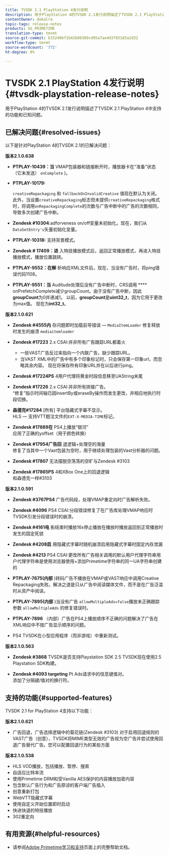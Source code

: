 ```yaml
---
title: TVSDK 2.1 PlayStation 4发行说明
description: 用于PlayStation 4的TVSDK 2.1发行说明描述了TVSDK 2.1 PlayStation 4中支持的功能和已知问题。
contentOwner: dekalra
topic-tags: release-notes
products: SG_PRIMETIME
translation-type: tm+mt
source-git-commit: b33240bf1b42b80389cd95a7ae4d3f85185a2d32
workflow-type: tm+mt
source-wordcount: '772'
ht-degree: 0%

---
```



# TVSDK 2.1 PlayStation 4发行说明{#tvsdk-playstation-release-notes}

用于PlayStation 4的TVSDK 2.1发行说明描述了TVSDK 2.1 PlayStation 4中支持的功能和已知问题。

## 已解决问题{#resolved-issues}

以下是针对PlayStation 4的TVSDK 2.1的已解决问题：

**版本2.1.0.638**

* **PTPLAY-10439：当**
VMAP包装器和链接断开时，播放器卡在“准备”状态（它未发送） 
`onComplete` )。

* **PTPLAY-10179:**

   `creativeRepackaging` 和 `fallbackOnInvalidCreative` 值现在默认为关闭。此外，当设置`creativeRepackaging`标志但未提供`creativeRepackaging`格式时，将调用`onRepackagingComplete`的次数与广告中断中的广告的次数相同，导致多次创建广告中断。

* **Zendesk #10304**:adforveness on/off变量未初始化。现在，我们从`DataSetEntry's`矢量初始化变量。

* **PTPLAY-10318:**
支持背景模式。
* **Zendesk # 17409：进**
入特技播放模式后，返回正常播放模式，再进入特技播放模式，播放位置跳转。
* **PTPLAY-9552：在解**
析响应XML文件后，现在，当没有广告时，将ping错误代码1108。
* **PTPLAY-9551：当**
Auditude处理后没有广告中断时，CRS调用 
**** onPrefetchComplete减少groupCount。由于没有广告中断，因此&#x200B;**groupCount**&#x200B;为0并递减1。 以前，**groupCount**&#x200B;是&#x200B;**uint32_t**，因为它用于更改为max值。 现在为&#x200B;**int32_t**。

**版本2.1.0.621**

* **Zendesk #4555内**
存问题即时加载前导错误 — 
`MediaItemLoader` 修复释放时发生的崩溃  `mediaitemloader`

* **Zendesk #17223**
2.x CSAI:并非所有广告跟踪URL都着火
   * 一些VAST广告反过来指向一个内联广告，缺少跟踪URL。
   * 当VAST XML中的广告中有多个印象标记时，只会保存第一印象url，而忽略其余内容。 现在将保存所有印象URL并在以后进行ping。
* **Zendesk #17224PS**
4用户代理将黄金时段信息移至UAString末尾
* **Zendesk #17226**
2.x CSAI:并非所有拼接广告。
\
   “修复”指示时间轴已因insertBy或eraseBy操作而发生更改，并相应地执行时段切换。

* **森德克#17284**
   [所有] 平台隐藏式字幕不显示。\
   HLS — 支持VTT题注文件的`EXT-X-MEDIA-TIME`标记。

* **Zendesk #17889在**
PS4上播放“银河”
\
   应用了正确的yoffset（用于颜色转换）

* **Zendesk #17954广告回**
退逻辑+处理空的海量
\
   修复了当其中一个Vast包装为空时，用于继续处理包装的Vast分析器的问题。

* **Zendesk #17807**
无法摆脱空荡荡的空旷与Zendesk #3103

* **Zendesk #17865PS**
4和XBox One上的回退逻辑
\
   和森德克一样#3103

**版本2.1.0.591**

* **Zendesk #3767PS4**
广告代码段，处理VMAP重定向时广告解析失败。
* **Zendesk #4096**
PS4 CSAI:分段错误修复了在广告库处理VMAP响应时TVSDK引发分段错误时的崩溃。

* **Zendesk #4161电**
影结束时播放16x停止播放在播放时播放返回到正常播放时发生的固定死锁

* **Zendesk #4208启**
用隐藏式字幕时随机崩溃启用隐藏式字幕时固定内存泄漏

* **Zendesk #4213**
PS4 CSAI:更改所有广告相关调用的默认用户代理字符串用户代理字符串是使用浏览器使用+添加Primetime字符串的同一UA字符串创建的

* **PTPLAY-7675(内部** )转码广告不播放在VMAP或VAST响应中调用Creative Repackaging失败。解决之道是只从广告中阅读媒体文件，而不是在广告泛滥时从资产中阅读。

* **PTPLAY-7895(内部** )当没有广告 `allowMultipleAds=false`播放未正确跟踪参数 `allowMultipleAds` 的修复错误时。

* **PTPLAY-7896** （内部）广告在PS4上播放顺序不正确的问题解决了广告在XML响应中不按广告显示顺序的问题。

* PS4 TVSDK在小型应用程序（而非游戏）中重新测试。

**版本2.1.0.563**

* **Zendesk #3868**
TVSDK是否支持Playstation SDK 2.5 TVSDK现在使用2.5 Playstation SDK构建。

* **Zendesk #4093 targeting**
Pt Ads请求中的信息键值对。
\
   添加了分隔键/值对的换行符。

## 支持的功能{#supported-features}

TVSDK 2.1 for PlayStation 4支持以下功能：

**版本2.1.0.621**

* 广告回退，广告选择逻辑中的菊花链(Zendesk #3103)
对于启用回退规则的VAST广告（创意），TVSDK将MIME类型无效的广告视为空广告并尝试使用回退广告替代广告。您可以配置回退行为的某些方面

**版本2.1.0.538**

* HLS VOD播放，包括播放、暂停、搜索
* 自适应比特率流
* 使用Primetime DRM和受Vanilla AES保护的内容播放加密内容
* 包含默认广告行为和广告原谅的客户端广告插入
* 创意重新打包
* WebVTT隐藏式字幕
* 使用自定义开始位置即时启动
* 快进快退的特技播放
* 302重定向

## 有用资源{#helpful-resources}

* 请参阅[Adobe Primetime学习和支持](https://helpx.adobe.com/support/primetime.html)页面上的完整帮助文档。
